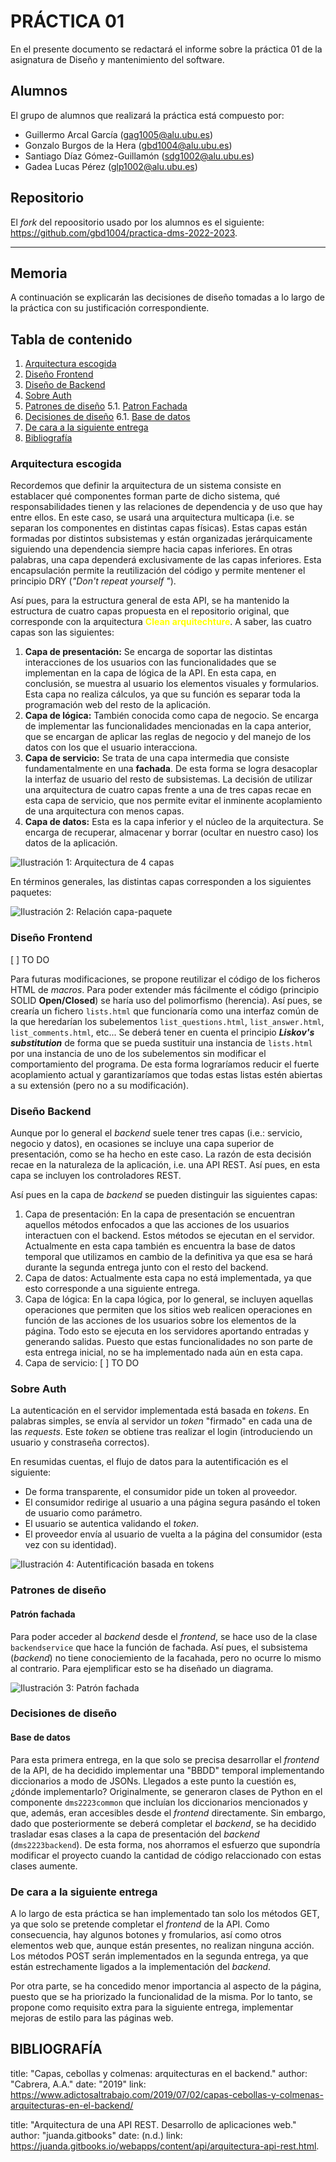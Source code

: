 # **PRÁCTICA 01**
En el presente documento se redactará el informe sobre la práctica 01 de la asignatura de Diseño y mantenimiento del software.

## Alumnos
El grupo de alumnos que realizará la práctica está compuesto por:
* Guillermo Arcal García (gag1005@alu.ubu.es)
* Gonzalo Burgos de la Hera (gbd1004@alu.ubu.es)
* Santiago Díaz Gómez-Guillamón (sdg1002@alu.ubu.es)
* Gadea Lucas  Pérez (glp1002@alu.ubu.es)

## Repositorio
El _fork_ del repoositorio usado por los alumnos es el siguiente:  https://github.com/gbd1004/practica-dms-2022-2023.

___


## Memoria
A continuación se explicarán las decisiones de diseño tomadas a lo largo de la práctica con su justificación correspondiente.

## Tabla de contenido
1. [Arquitectura escogida](# "Arquitectura escogida")
2. [Diseño Frontend](# "Diseño Frontend")
3. [Diseño de Backend](# "Diseño Backend")
4. [Sobre Auth](# "Sobre Auth")
5. [Patrones de diseño](# "Patrones de diseño") 
    5.1. [Patron Fachada](## "Patrón Fachada")
6. [Decisiones de diseño](# "Decisiones de diseño")
    6.1. [Base de datos](## "Base de datos")
7. [De cara a la siguiente entrega](# "De cara a la siguiente entrega")
8. [Bibliografía](#Bibliografía)

### Arquitectura escogida
Recordemos que definir la arquitectura de un sistema consiste en establacer qué componentes forman parte de dicho sistema, qué responsabilidades tienen y las relaciones de dependencia y de uso que hay entre ellos. En este caso, se usará una arquitectura multicapa (i.e. se separan los componentes en distintas capas físicas). Estas capas están formadas por distintos subsistemas y están organizadas jerárquicamente siguiendo una dependencia siempre hacia capas inferiores. En otras palabras, una capa dependerá exclusivamente de las capas inferiores. Esta encapsulación permite la reutilización del código y permite mentener el principio DRY (_"Don't repeat yourself "_).

Así pues, para la estructura general de esta API, se ha mantenido la estructura de cuatro capas propuesta en el repositorio original, que corresponde con la arquitectura <span style="color:yellow">**Clean arquitechture**</span>. A saber, las cuatro capas son las siguientes: 
1. **Capa de presentación:** Se encarga de soportar las distintas interacciones de los usuarios con las funcionalidades que se implementan en la capa de lógica de la API. En esta capa, en conclusión, se muestra al usuario los elementos visuales y formularios. Esta capa no realiza cálculos, ya que su función es separar toda la programación web del resto de la aplicación.
2. **Capa de lógica:** También conocida como capa de negocio. Se encarga de implementar las funcionalidades mencionadas en la capa anterior, que se encargan de aplicar las reglas de negocio y del manejo de los datos con los que el usuario interacciona.
3. **Capa de servicio:** Se trata de una capa intermedia que consiste fundamentalmente en una **fachada**. De esta forma se logra desacoplar la interfaz de usuario del resto de subsistemas. La decisión de utilizar una arquitectura de cuatro capas frente a una de tres capas recae en esta capa de servicio, que nos permite evitar el inminente acoplamiento de una arquitectura con menos capas.
4. **Capa de datos:** Esta es la capa inferior y el núcleo de la arquitectura. Se encarga de recuperar, almacenar y borrar (ocultar en nuestro caso) los datos de la aplicación.

![Ilustración 1: Arquitectura de 4 capas](img/arq_4capas.png)

En términos generales, las distintas capas corresponden a los siguientes paquetes:

![Ilustración 2: Relación capa-paquete](img/relaciones.png)


### Diseño Frontend
[ ] TO DO

Para futuras modificaciones, se propone reutilizar el código de los ficheros HTML de _macros_.
Para poder extender más fácilmente el código (principio SOLID __Open/Closed__) se haría uso del polimorfismo (herencia). Así pues, se crearía un fichero ```lists.html``` que funcionaría como una interfaz común de la que heredarían los subelementos ```list_questions.html```, ```list_answer.html```, ```list_comments.html```, etc... Se deberá tener en cuenta el principio ___Liskov's substitution___ de forma que se pueda sustituir una instancia de ```lists.html``` por una instancia de uno de los subelementos sin modificar el comportamiento del programa. De esta forma lograríamos reducir el fuerte acoplamiento actual y garantizaríamos que todas estas listas estén abiertas a su extensión (pero no a su modificación).


### Diseño Backend
Aunque por lo general el _backend_ suele tener tres capas (i.e.: servicio, negocio y datos), en ocasiones se incluye una capa superior de presentación, como se ha hecho en este caso. La razón de esta decisión recae en la naturaleza de la aplicación, i.e. una API REST. Así pues, en esta capa se incluyen los controladores REST.

Así pues en la capa de _backend_ se pueden distinguir las siguientes capas:
1. Capa de presentación: En la capa de presentación se encuentran aquellos métodos enfocados a que las acciones de los usuarios interactuen con el backend. Estos métodos se ejecutan en el servidor. Actualmente en esta capa también es encuentra la base de datos temporal que utilizamos en cambio de la definitiva ya que esa se hará durante la segunda entrega junto con el resto del backend.
2. Capa de datos:  Actualmente esta capa no está implementada, ya que esto corresponde a una siguiente entrega.
3. Capa de lógica: En la capa lógica, por lo general, se incluyen aquellas operaciones que permiten que los sitios web realicen operaciones en función de las acciones de los usuarios sobre los elementos de la página. Todo esto se ejecuta en los servidores aportando entradas y generando salidas. Puesto que estas funcionalidades no son parte de esta entrega inicial, no se ha implementado nada aún en esta capa.
4. Capa de servicio: [ ] TO DO

### Sobre Auth
La autenticación en el servidor implementada está basada en _tokens_. En palabras simples, se envía al servidor un _token_ "firmado" en cada una de las _requests_. Este _token_ se obtiene tras realizar el login (introduciendo un usuario y constraseña correctos). 

En resumidas cuentas, el flujo de datos para la autentificación es el siguiente:
* De forma transparente, el consumidor pide un token al proveedor.
* El consumidor redirige al usuario a una página segura pasándo el token de usuario como parámetro.
* El usuario se autentica validando el _token_.
* El proveedor envía al usuario de vuelta a la página del consumidor (esta vez con su identidad).

![Ilustración 4: Autentificación basada en tokens](img/auth.png)


### Patrones de diseño
#### Patrón fachada
Para poder acceder al _backend_ desde el _frontend_, se hace uso de la clase ```backendservice``` que hace la función de fachada. Así pues, el subsistema (_backend_) no tiene conociemiento de la facahada, pero no ocurre lo mismo al contrario. Para ejemplificar esto se ha diseñado un diagrama.

![Ilustración 3: Patrón fachada](img/fachada.png)

### Decisiones de diseño
#### Base de datos
Para esta primera entrega, en la que solo se precisa desarrollar el _frontend_ de la API, de ha decidido implementar una "BBDD" temporal implementando diccionarios a modo de JSONs. Llegados a este punto la cuestión es, ¿dónde implementarlo? Originalmente, se generaron clases de Python en el componente ```dms2223common``` que incluían los diccionarios mencionados y que, además, eran accesibles desde el _frontend_ directamente. Sin embargo, dado que posteriormente se deberá completar el _backend_, se ha decidido trasladar esas clases a la capa de presentación del _backend_ (```dms2223backend```). De esta forma, nos ahorramos el esfuerzo que supondría modificar el proyecto cuando la cantidad de código relaccionado con estas clases aumente.

### De cara a la siguiente entrega
A lo largo de esta práctica se han implementado tan solo los métodos GET, ya que solo se pretende completar el _frontend_ de la API. Como consecuencia, hay algunos botones y fromularios, así como otros elementos web que, aunque están presentes, no realizan ninguna acción. Los métodos POST serán implementados en la segunda entrega, ya que están estrechamente ligados a la implementación del _backend_. 

Por otra parte, se ha concedido menor importancia al aspecto de la página, puesto que se ha priorizado la funcionalidad de la misma. Por lo tanto, se propone como requisito extra para la siguiente entrega, implementar mejoras de estilo para las páginas web.




## BIBLIOGRAFÍA

title: "Capas, cebollas y colmenas: arquitecturas en el backend."
author: "Cabrera, A.A."
date: "2019"
link: https://www.adictosaltrabajo.com/2019/07/02/capas-cebollas-y-colmenas-arquitecturas-en-el-backend/

title: "Arquitectura de una API REST. Desarrollo de aplicaciones web."
author: "juanda.gitbooks"
date: (n.d.)
link: https://juanda.gitbooks.io/webapps/content/api/arquitectura-api-rest.html.









